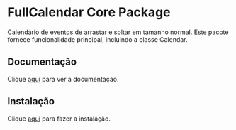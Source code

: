 # FullCalendar Core Package

Calendário de eventos de arrastar e soltar em tamanho normal. Este pacote fornece funcionalidade principal, incluindo a classe Calendar.

## Documentação

Clique [aqui](https://github.com/fullcalendar/fullcalendar) para ver a documentação.

## Instalação

Clique [aqui](https://www.npmjs.com/package/@fullcalendar/core) para fazer a instalação.